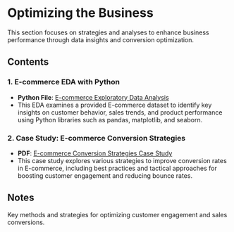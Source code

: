 # Optimizing the Business

This section focuses on strategies and analyses to enhance business performance through data insights and conversion optimization.

## Contents

### 1. E-commerce EDA with Python
- **Python File**: [E-commerce Exploratory Data Analysis](./E_commerce_EDA(Shopping).ipynb)
- This EDA examines a provided E-commerce dataset to identify key insights on customer behavior, sales trends, and product performance using Python libraries such as pandas, matplotlib, and seaborn.

### 2. Case Study: E-commerce Conversion Strategies
- **PDF**: [E-commerce Conversion Strategies Case Study](./ecommerce-conversion-strategies-case-study.pdf)
- This case study explores various strategies to improve conversion rates in E-commerce, including best practices and tactical approaches for boosting customer engagement and reducing bounce rates.

## Notes
Key methods and strategies for optimizing customer engagement and sales conversions.

